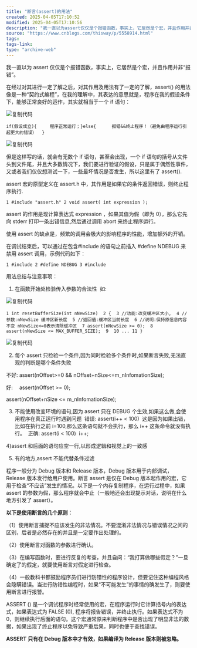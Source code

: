 ```yaml
---
title: "断言(assert)的用法"
created: 2025-04-05T17:10:52
modified: 2025-04-05T17:10:56
description: "我一直以为assert仅仅是个报错函数，事实上，它居然是个宏，并且作用并非“报错”。 在经过对其进行一定了解之后，对其作用及用法有了一定的了解，assert()的用法像是一种“契约式编程”，在我的理解中，其表达的意思就是，程序在我的假设条件下，能够正常良好的运作，其实就相当于一个if语句： 但是这样"
source: "https://www.cnblogs.com/thisway/p/5558914.html"
tags:
tags-link:
type: "archive-web"
---
```


我一直以为 assert 仅仅是个报错函数，事实上，它居然是个宏，并且作用并非“报错”。

在经过对其进行一定了解之后，对其作用及用法有了一定的了解，assert() 的用法像是一种“契约式编程”，在我的理解中，其表达的意思就是，程序在我的假设条件下，能够正常良好的运作，其实就相当于一个 if 语句：

![复制代码](https://assets.cnblogs.com/images/copycode.gif)

```
if(假设成立){     程序正常运行；}else{      报错&&终止程序！（避免由程序运行引起更大的错误）  }
```

![复制代码](https://assets.cnblogs.com/images/copycode.gif)

但是这样写的话，就会有无数个 if 语句，甚至会出现，一个 if 语句的括号从文件头到文件尾，并且大多数情况下，我们要进行验证的假设，只是属于偶然性事件，又或者我们仅仅想测试一下，一些最坏情况是否发生，所以这里有了 assert().

assert 宏的原型定义在 assert.h 中，其作用是如果它的条件返回错误，则终止程序执行. 

```
1 #include "assert.h" 2 void assert( int expression );
```

assert 的作用是现计算表达式 expression ，如果其值为假（即为 0），那么它先向 stderr 打印一条出错信息,然后通过调用 abort 来终止程序运行。

使用 assert 的缺点是，频繁的调用会极大的影响程序的性能，增加额外的开销。 

在调试结束后，可以通过在包含#include 的语句之前插入 #define NDEBUG 来禁用 assert 调用，示例代码如下： 

```
1 #include 2 #define NDEBUG 3 #include
```

用法总结与注意事项： 

1) 在函数开始处检验传入参数的合法性 
如: 

![复制代码](https://assets.cnblogs.com/images/copycode.gif)

```
1 int resetBufferSize(int nNewSize)  2 {  3 //功能:改变缓冲区大小,  4 //参数:nNewSize 缓冲区新长度  5 //返回值:缓冲区当前长度  6 //说明:保持原信息内容不变 nNewSize<=0表示清除缓冲区  7 assert(nNewSize >= 0);  8 assert(nNewSize <= MAX_BUFFER_SIZE);  9  10 ... 11 } 
```

![复制代码](https://assets.cnblogs.com/images/copycode.gif)

2) 每个 assert 只检验一个条件,因为同时检验多个条件时,如果断言失败,无法直观的判断是哪个条件失败 

不好: assert(nOffset>=0 && nOffset+nSize<=m\_nInfomationSize); 　 

好: 　assert(nOffset >= 0); 

assert(nOffset+nSize <= m\_nInfomationSize); 

3) 不能使用改变环境的语句,因为 assert 只在 DEBUG 个生效,如果这么做,会使用程序在真正运行时遇到问题 
错误: assert(i++ < 100) 
这是因为如果出错，比如在执行之前 i=100,那么这条语句就不会执行，那么 i++ 这条命令就没有执行。 
正确: assert(i < 100) 
i++; 

4)assert 和后面的语句应空一行,以形成逻辑和视觉上的一致感 

5) 有的地方,assert 不能代替条件过滤 　　 

程序一般分为 Debug 版本和 Release 版本，Debug 版本用于内部调试，Release 版本发行给用户使用。断言 assert 是仅在 Debug 版本起作用的宏，它用于检查“不应该”发生的情况。以下是一个内存复制程序，在运行过程中，如果 assert 的参数为假，那么程序就会中止（一般地还会出现提示对话，说明在什么地方引发了 assert）。 

**以下是使用断言的几个原则**： 

（1）使用断言捕捉不应该发生的非法情况。不要混淆非法情况与错误情况之间的区别，后者是必然存在的并且是一定要作出处理的。 

（2）使用断言对函数的参数进行确认。 

（3）在编写函数时，要进行反复的考查，并且自问：“我打算做哪些假定？”一旦确定了的假定，就要使用断言对假定进行检查。 

（4）一般教科书都鼓励程序员们进行防错性的程序设计，但要记住这种编程风格会隐瞒错误。当进行防错性编程时，如果“不可能发生”的事情的确发生了，则要使用断言进行报警。 

ASSERT () 是一个调试程序时经常使用的宏，在程序运行时它计算括号内的表达式，如果表达式为 FALSE (0), 程序将报告错误，并终止执行。如果表达式不为 0，则继续执行后面的语句。这个宏通常原来判断程序中是否出现了明显非法的数据，如果出现了终止程序以免导致严重后果，同时也便于查找错误。  

**ASSERT 只有在 Debug 版本中才有效，如果编译为 Release 版本则被忽略。**
